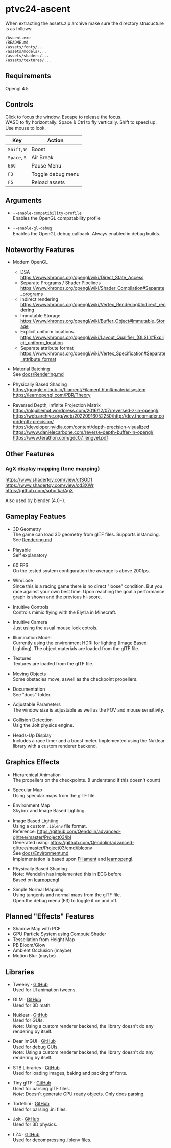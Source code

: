# ptvc24-ascent

When extracting the assets.zip archive make sure the directory strucucture is as follows:

```
/Ascent.exe
/README.md
/assets/fonts/...
/assets/models/...
/assets/shaders/...
/assets/textures/...
```

## Requirements

Opengl 4.5

## Controls

Click to focus the window. Escape to release the focus.  
WASD to fly horizontally. Space & Ctrl to fly vertically. Shift to speed up.  
Use mouse to look.  

| Key          | Action            |
| ------------ | ----------------- |
| `Shift`, `W` | Boost             |
| `Space`, `S` | Air Break         |
| `ESC`        | Pause Menu        |
| `F3`         | Toggle debug menu |
| `F5`         | Reload assets     |

## Arguments
- `--enable-compatibility-profile`  
Enables the OpenGL compatability profile

- `--enable-gl-debug`  
Enables the OpenGL debug callback. Always enabled in debug builds.

## Noteworthy Features

- Modern OpenGL  
  - DSA  
  https://www.khronos.org/opengl/wiki/Direct_State_Access
  - Separate Programs / Shader Pipelines  
  https://www.khronos.org/opengl/wiki/Shader_Compilation#Separate_programs
  - Indirect rendering  
  https://www.khronos.org/opengl/wiki/Vertex_Rendering#Indirect_rendering
  - Immutable Storage  
  https://www.khronos.org/opengl/wiki/Buffer_Object#Immutable_Storage  
  - Explicit uniform locations  
  https://www.khronos.org/opengl/wiki/Layout_Qualifier_(GLSL)#Explicit_uniform_location
  - Separate attribute format  
  https://www.khronos.org/opengl/wiki/Vertex_Specification#Separate_attribute_format

- Material Batching  
See [docs/Rendering.md](./docs/Rendering.md)

- Physically Based Shading  
https://google.github.io/filament/Filament.html#materialsystem  
https://learnopengl.com/PBR/Theory

- Reversed Depth, Infinite Projection Matrix  
https://nlguillemot.wordpress.com/2016/12/07/reversed-z-in-opengl/  
https://web.archive.org/web/20220916052250/http://dev.theomader.com/depth-precision/  
https://developer.nvidia.com/content/depth-precision-visualized  
https://www.danielecarbone.com/reverse-depth-buffer-in-opengl/  
https://www.terathon.com/gdc07_lengyel.pdf

## Other Features

### AgX display mapping (tone mapping)
https://www.shadertoy.com/view/dtSGD1  
https://www.shadertoy.com/view/cd3XWr  
https://github.com/sobotka/AgX  

Also used by blender (4.0+).

## Gameplay Featues

- 3D Geometry  
The game can load 3D geometry from glTF files.
Supports instancing.
See [Rendering.md](Rendering.md)

- Playable  
Self explanatory

- 60 FPS  
On the tested system configuration the average is above 200fps.

- Win/Lose  
Since this is a racing game there is no direct "loose" condition.
But you race against your own best time.
Upon reaching the goal a performance graph is shown and the previous hi-score.

- Intuitive Controls  
Controls mimic flying with the Elytra in Minecraft.

- Intuitive Camera  
Just using the usual mouse look cotrols.

- Illumination Model  
Currently using the environment HDRI for lighting (Image Based Lighting).
The object materials are loaded from the glTF file.

- Textures  
Textures are loaded from the glTF file.

- Moving Objects  
Some obstacles move, aswell as the checkpoint propellers.

- Documentation  
See "docs" folder.

- Adjustable Parameters  
The window size is adjustable as well as the FOV and mouse sensitivity.

- Collision Detection  
Usig the Jolt physics engine.

- Heads-Up Display  
Includes a race timer and a boost meter.
Implemented using the Nuklear library with a custom renderer backend.

## Graphics Effects

- Hierarchical Animation  
The propellers on the checkpoints. (I understand if this doesn't count)

- Specular Map  
Using specular maps from the glTF file.

- Environment Map  
Skybox and Image Based Lighting.

- Image Based Lighting  
Using a custom `.iblenv` file format.  
Reference: https://github.com/Qendolin/advanced-gl/tree/master/Project03/ibl  
Generated using: https://github.com/Qendolin/advanced-gl/tree/master/Project03/cmd/iblconv  
See [docs/Environment.md](./docs/Environment.md)  
Implementation is based upon
[Fillament](https://google.github.io/filament/Filament.html)
and [learnopengl](https://learnopengl.com/PBR/IBL/Diffuse-irradiance).

- Physically Based Shading  
Note: Wendelin has implemented this in ECG before  
Based on [learnopengl](https://learnopengl.com/PBR/Theory)

- Simple Normal Mapping  
Using tangents and normal maps from the glTF file.  
Open the debug menu (F3) to toggle it on and off.

## Planned "Effects" Features

- Shadow Map with PCF
- GPU Particle System using Compute Shader
- Tessellation from Height Map
- PB Bloom/Glow
- Ambient Occlusion (maybe)
- Motion Blur (maybe)

## Libraries

- Tweeny · [GitHub](https://github.com/mobius3/tweeny)  
  Used for UI animation tweens.

- GLM · [GitHub](https://github.com/g-truc/glm)  
  Used for 3D math.

- Nuklear · [GitHub](https://github.com/Immediate-Mode-UI/Nuklear)  
  Used for GUIs.  
  *Note*: Using a custom renderer backend, the library doesn't do any rendering by itself.

- Dear ImGUI · [GitHub](https://github.com/ocornut/imgui)  
  Used for debug GUIs.  
  *Note*: Using a custom renderer backend, the library doesn't do any rendering by itself.

- STB Libraries · [GitHub](https://github.com/nothings/stb)  
  Used for loading images, baking and packing ttf fonts.

- Tiny glTF · [GitHub](https://github.com/syoyo/tinygltf)  
  Used for parsing glTF files.  
  *Note*: Doesn't generate GPU ready objects. Only does parsing.

- Tortellini · [GitHub](https://github.com/Qix-/tortellini)  
  Used for parsing .ini files.

- Jolt · [GitHub](https://github.com/jrouwe/JoltPhysics)  
  Used for 3D physics.

- LZ4 · [GitHub](https://github.com/lz4/lz4)  
  Used for decompressing .iblenv files.


